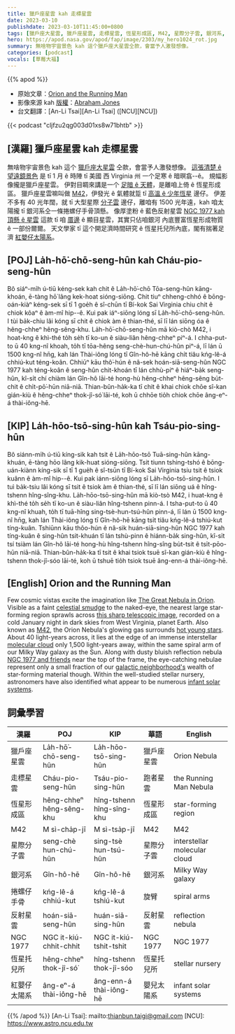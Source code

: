 ```yaml
---
title: 獵戶座星雲 kah 走標星雲
date: 2023-03-10
publishdate: 2023-03-10T11:45:00+0800
tags: [獵戶座大星雲, 獵戶座星雲, 走標星雲, 恆星形成區, M42, 星際分子雲, 銀河系, 捲螺仔手骨, 反射星雲, NGC 1977, 恆星托兒所, 紅嬰仔太陽系]
hero: https://apod.nasa.gov/apod/fap/image/2303/my_hero1024_rot.jpg
summary: 無啥物宇宙景色 kah 這个獵戶座大星雲仝款，會當予人激發想像。
categories: [podcast]
vocals: [草莓大福]
---
```


{{% apod %}}

- 原始文章：[Orion and the Running Man](https://apod.nasa.gov/apod/ap230310.html)
- 影像來源 kah [版權][copyright]：[Abraham Jones](https://www.instagram.com/diy_nasa/)
- 台文翻譯：[An-Li Tsai][An-Li Tsai] ([NCU][NCU])

{{< podcast "cljfzu2qg003d01xs8w71bhtb" >}}

## [漢羅] 獵戶座星雲 kah 走標星雲
無啥物宇宙景色 kah 這个 [獵戶座大星雲][The Great Nebula in Orion] 仝款，會當予人激發想像。
[這張清楚 ê 望遠鏡景色][this sharp telescopic image] 是 tī 1 月 ê 時陣 tī 美國 西 Virginia 州 一个足寒 ê 暗暝翕--ê。
規幅影像攏是獵戶座星雲。
伊對目睭來講是一个 [足暗 ê 天體][celestial smudge]，是離咱上倚 ê 恆星形成區。
獵戶座星雲嘛叫做 [M42][M42]，伊發光 ê 氣體就踅 tī [高溫 ê 少年恆星][hot young stars] 邊仔。
伊差不多有 40 光年闊，就 tī 大型星際 [分子雲][molecular cloud] 邊仔，離咱有 1500 光年遠，kah 咱太陽攏 tī 銀河系仝一條捲螺仔手骨頂懸。
像厚塗粉 ê 藍色反射星雲 [NGC 1977 kah 頂懸 ê 星雲][NGC 1977 and friends] 這款 tī 咱 [厝邊][galactic neighborhood's] ê 顯目星雲，其實只佔咱銀河 內底豐富恆星形成物質 ê 一部份爾爾。
天文學家 tī 這个開足濟時間研究 ê 恆星托兒所內底，閣有揣著足濟 [紅嬰仔太陽系][infant solar systems]。

## [POJ] La̍h-hō͘-chō-seng-hûn kah Cháu-pio-seng-hûn
Bô siáⁿ-mi̍h ú-tiū kéng-sek kah chit ê La̍h-hō͘-chō Tōa-seng-hûn kāng-khoán, ē-tàng hō͘ lâng kek-hoat sióng-siōng.
Chit tiuⁿ chheng-chhó ê bōng-oán-kiàⁿ kéng-sek sī tī 1 goe̍h ê sî-chūn tī Bí-kok Sai Virginia chiu chit ê chiok kôaⁿ ê àm-mî hip--ê.
Kui pak iáⁿ-siōng lóng sī La̍h-hō͘-chō-seng-hûn.
I tùi ba̍k-chiu lâi kóng sī chit ê chiok àm ê thian-thé, sī lī lán siōng óa ê hêng-chheⁿ hêng-sêng-khu.
La̍h-hō͘-chō-seng-hûn mā kiò-chò M42, i hoat-kng ê khì-thé to̍h se̍h tī ko-un ê siàu-liân hêng-chheⁿ piⁿ-á.
I chha-put-to ū 40 kng-nî khoah, to̍h tī tōa-hêng seng-chè-hun-chú-hûn piⁿ-á, lī lán ū 1500 kng-nî hn̄g, kah lán Thài-iông lóng tī Gîn-hô-hē kāng chi̍t tiâu kńg-lê-á chhiú-kut téng-koân.
Chhiūⁿ kāu thô͘-hún ê nâ-sek hoán-siā-seng-hûn NGC 1977 kah téng-koân ê seng-hûn chit-khoán tī lán chhù-piⁿ ê hiáⁿ-ba̍k seng-hûn, kî-si̍t chí chiàm lán Gîn-hô lāi-té  hong-hù hêng-chheⁿ hêng-sêng bu̍t-chit ê chi̍t-pō͘-hūn niā-niā.
Thian-bûn-ha̍k-ka tī chit ê khai chiok chōe sî-kan gián-kiù ê hêng-chheⁿ thok-jî-só͘ lāi-té, koh ū chhōe tio̍h chiok chōe âng-eⁿ-á thài-iông-hē.

## [KIP] La̍h-hōo-tsō-sing-hûn kah Tsáu-pio-sing-hûn
Bô siánn-mi̍h ú-tiū kíng-sik kah tsit ê La̍h-hōo-tsō Tuā-sing-hûn kāng-khuán, ē-tàng hōo lâng kik-huat sióng-siōng.
Tsit tiunn tshing-tshó ê bōng-uán-kiànn kíng-sik sī tī 1 gue̍h ê sî-tsūn tī Bí-kok Sai Virginia tsiu tsit ê tsiok kuânn ê àm-mî hip--ê.
Kui pak iánn-siōng lóng sī La̍h-hōo-tsō-sing-hûn.
I tuì ba̍k-tsiu lâi kóng sī tsit ê tsiok àm ê thian-thé, sī lī lán siōng uá ê hîng-tshenn hîng-sîng-khu.
La̍h-hōo-tsō-sing-hûn mā kiò-tsò M42, i huat-kng ê khì-thé to̍h se̍h tī ko-un ê siàu-liân hîng-tshenn pinn-á.
I tsha-put-to ū 40 kng-nî khuah, to̍h tī tuā-hîng sing-tsè-hun-tsú-hûn pinn-á, lī lán ū 1500 kng-nî hn̄g, kah lán Thài-iông lóng tī Gîn-hô-hē kāng tsi̍t tiâu kńg-lê-á tshiú-kut tíng-kuân.
Tshiūnn kāu thôo-hún ê nâ-sik huán-siā-sing-hûn NGC 1977 kah tíng-kuân ê sing-hûn tsit-khuán tī lán tshù-pinn ê hiánn-ba̍k sing-hûn, kî-si̍t tsí tsiàm lán Gîn-hô lāi-té  hong-hù hîng-tshenn hîng-sîng bu̍t-tsit ê tsi̍t-pōo-hūn niā-niā.
Thian-bûn-ha̍k-ka tī tsit ê khai tsiok tsuē sî-kan gián-kiù ê hîng-tshenn thok-jî-sóo lāi-té, koh ū tshuē tio̍h tsiok tsuē âng-enn-á thài-iông-hē.

## [English] Orion and the Running Man

Few cosmic vistas excite the imagination like [The Great Nebula in Orion][The Great Nebula in Orion].
Visible as a faint [celestial smudge][celestial smudge] to the naked-eye, the nearest large star-forming region sprawls across [this sharp telescopic image][this sharp telescopic image], recorded on a cold January night in dark skies from West Virginia, planet Earth.
Also known as [M42][M42], the Orion Nebula's glowing gas surrounds [hot young stars][hot young stars].
About 40 light-years across, it lies at the edge of an immense interstellar [molecular cloud][molecular cloud] only 1,500 light-years away, within the same spiral arm of our Milky Way galaxy as the Sun.
Along with dusty bluish reflection nebula [NGC 1977 and friends][NGC 1977 and friends] near the top of the frame, the eye-catching nebulae represent only a small fraction of our [galactic neighborhood's][galactic neighborhood's] wealth of star-forming material though.
Within the well-studied stellar nursery, astronomers have also identified what appear to be numerous [infant solar systems][infant solar systems].

## 詞彙學習

|漢羅|POJ|KIP|華語|English|
|-|-|-|-|-|
|獵戶座星雲|La̍h-hō͘-chō-seng-hûn|La̍h-hōo-tsō-sing-hûn|獵戶座星雲|Orion Nebula|
|走標星雲|Cháu-pio-seng-hûn|Tsáu-pio-sing-hûn|跑者星雲|the Running Man Nebula|
|恆星形成區|hêng-chheⁿ hêng-sêng-khu|hîng-tshenn hîng-sîng-khu|恆星形成區|star-forming region|
|M42|M sì-cha̍p-jī|M sì-tsa̍p-jī|M42|M42|
|星際分子雲|seng-chè hun-chú-hûn|sing-tsè hun-tsú-hûn|星際分子雲|interstellar molecular cloud|
|銀河系|Gîn-hô-hē|Gîn-hô-hē|銀河系|Milky Way galaxy|
|捲螺仔手骨|kńg-lê-á chhiú-kut|kńg-lê-á tshiú-kut|旋臂|spiral arms|
|反射星雲|hoán-siā-seng-hûn|huán-siā-sing-hûn|反射星雲|reflection nebula|
|NGC 1977|NGC it-kiú-chhit-chhit|NGC it-kiú-tshit-tshit|NGC 1977|NGC 1977|
|恆星托兒所|hêng-chheⁿ thok-jî-só͘|hîng-tshenn thok-jî-sóo|恆星托兒所|stellar nursery|
|紅嬰仔太陽系|âng-eⁿ-á thài-iông-hē|âng-enn-á thài-iông-hē|嬰兒太陽系|infant solar systems|

{{% /apod %}}
[An-Li Tsai]: mailto:thianbun.taigi@gmail.com
[NCU]: https://www.astro.ncu.edu.tw

[copyright]: https://apod.nasa.gov/apod/fap/lib/about_apod.html#srapply
[License]: https://creativecommons.org/licenses/by/2.0/

[The Great Nebula in Orion]:https://en.wikipedia.org/wiki/Orion_Nebula
[celestial smudge]:https://apod.nasa.gov/apod/ap150326.html
[this sharp telescopic image]:https://www.astrobin.com/viifgu/
[M42]:https://www.astrobin.com/viifgu/
[hot young stars]:https://hubblesite.org/contents/media/images/2000/19/966-Image.html
[molecular cloud]:https://en.wikipedia.org/wiki/Orion_molecular_cloud_complex
[NGC 1977 and friends]:https://apod.nasa.gov/apod/ap230202.html
[galactic neighborhood's]:https://solarsystem.nasa.gov/solar-system/beyond/overview/
[infant solar systems]:https://esahubble.org/images/opo9545l/
